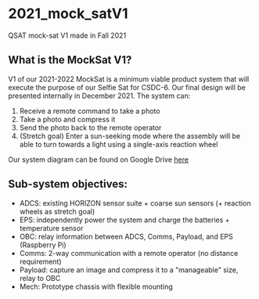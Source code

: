 # 2021_mock_satV1
QSAT mock-sat V1 made in Fall 2021

## What is the MockSat V1?
V1 of our 2021-2022 MockSat is a minimum viable product system that will execute the purpose of our Selfie Sat for CSDC-6. Our final design will be presented internally in December 2021. The system can:
1. Receive a remote command to take a photo
2. Take a photo and compress it
3. Send the photo back to the remote operator
4. (Stretch goal) Enter a sun-seeking mode where the assembly will be able to turn towards a light using a single-axis reaction wheel

Our system diagram can be found on Google Drive [here](https://drive.google.com/file/d/1jAuO0hj80AlA5cXQ0SSzOl2MZYgsEeIt/view?usp=sharing)

## Sub-system objectives:
* ADCS: existing HORIZON sensor suite + coarse sun sensors (+ reaction wheels as stretch goal)
* EPS: independently power the system and charge the batteries + temperature sensor
* OBC: relay information between ADCS, Comms, Payload, and EPS (Raspberry Pi)
* Comms: 2-way communication with a remote operator (no distance requirement)
* Payload: capture an image and compress it to a "manageable" size, relay to OBC
* Mech: Prototype chassis with flexible mounting
